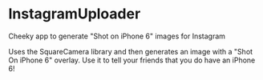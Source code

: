 # InstagramUploader
Cheeky app to generate "Shot on iPhone 6" images for Instagram

Uses the SquareCamera library and then generates an image with a "Shot On iPhone 6" overlay. Use it to tell your friends that you do have an iPhone 6!

